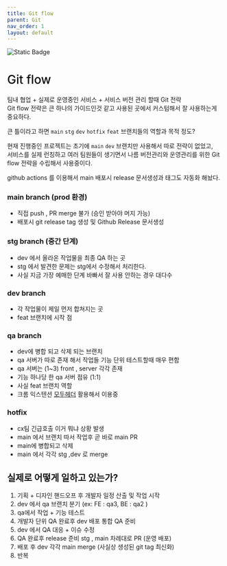 ```yaml
---
title: Git flow
parent: Git
nav_order: 1
layout: default
---
```


<p>
<img alt="Static Badge" src="https://img.shields.io/badge/git-%23F05032?logo=git&logoColor=%23fff">
</p>

<h1 style="color:#0c0c0c;font-weight:500;">Git flow</h1>

팀내 협업 + 실제로 운영중인 서비스 + 서비스 버전 관리 할때 Git 전략    
Git flow 전략은 큰 하나의 가이드인것 같고 사용된 곳에서 커스텀해서 잘 사용하는게 중요하다.   

큰 틀이라고 하면 `main` `stg` `dev` `hotfix` `feat` 브랜치들의 역할과 목적 정도?

현재 진행중인 프로젝트는 초기에 `main` `dev` 브랜치만 사용해서 따로 전략이 없었고,   
서비스를 실제 런칭하고 여러 팀원들이 생기면서 나름 버전관리와 운영관리를 위한 Git flow 전략을 수립해서 사용중이다.

github actions 를 이용해서 main 배포시 release 문서생성과 태그도 자동화 해놨다.

### main branch (prod 환경)
- 직접 push , PR merge 불가 (승인 받아야 머지 가능)
- 배포시 git release tag 생성 및 Github Release 문서생성

### stg branch (중간 단계)
- dev 에서 올라온 작업물을 최종 QA 하는 곳
- stg 에서 발견한 문제는 stg에서 수정해서 처리한다.
- 사실 지금 가장 예매한 단계 바빠서 잘 사용 안하는 경우 대다수

### dev branch 
- 각 작업물이 제일 먼저 합쳐지는 곳 
- feat 브랜치에 시작 점

### qa branch 
- dev에 병합 되고 삭제 되는 브랜치
- qa 서버가 따로 존재 해서 작업들 기능 단위 테스트할때 매우 편함
- qa 서버는 (1~3) front , server 각각 존재
- 기능 하나당 한 qa 서버 점유 (1:1)
- 사실 feat 브랜치 역할
- 크롬 익스텐션 [모두헤더] 활용해서 이용중

### hotfix
- cx팀 긴급호출 이거 뭐냐 상황 발생
- main 에서 브랜치 따서 작업후 곧 바로 main PR
- main에 병합되고 삭제
- main 에서 각각 stg ,dev 로 merge

## 실제로 어떻게 일하고 있는가?
1. 기획 + 디자인 핸드오프 후 개발자 일정 산출 및 작업 시작
2. dev 에서 qa 브랜치 분기 (ex: FE : qa3, BE : qa2 )
3. qa에서 작업 + 기능 테스트
4. 개발자 단위 QA 완료후 dev 배포 통합 QA 준비 
5. dev 에서 QA 대응 + 이슈 수정 
6. QA 완료후 release 준비 stg , main 차례대로 PR (운영 배포)
7. 배포 후 dev 각각 main merge (사실상 생성된 git tag 최신화)
8.  반복

[모두헤더]:https://modheader.com/

